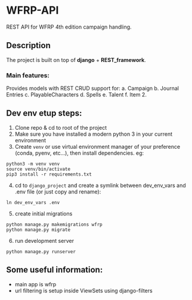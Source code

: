 # WFRP-API

REST API for WFRP 4th edition campaign handling.

## Description

The project is built on top of **django** + **REST_framework**. 

### Main features:
 Provides models with REST CRUD support for:
 a. Campaign
 b. Journal Entries
 c. PlayableCharacters
 d. Spells
 e. Talent
 f. Item
2. 


## Dev env etup steps:
1. Clone repo & cd to root of the project
2. Make sure you have installed a modern python 3 in your current environment
3. Create `venv` or use virtual environment manager of your preference (conda, pyenv, etc...), then install dependencies. eg:
```
python3 -m venv venv
source venv/bin/activate
pip3 install -r requirements.txt
```
4. cd to `django_project` and create a symlink between dev_env_vars and .env file (or just copy and rename):
```
ln dev_env_vars .env
```
5. create initial migrations
```
python manage.py makemigrations wfrp
python manage.py migrate
```
6. run development server
```
python manage.py runserver
```


## Some useful information:
- main app is wfrp
- url filtering is setup inside ViewSets using django-filters

